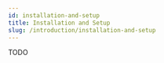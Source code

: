 ```yaml
---
id: installation-and-setup
title: Installation and Setup
slug: /introduction/installation-and-setup
---
```

TODO
